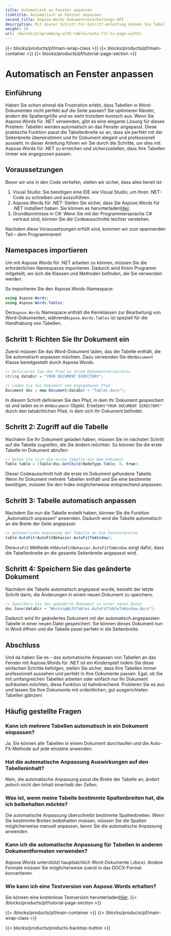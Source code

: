 ```yaml
---
title: Automatisch an Fenster anpassen
linktitle: Automatisch an Fenster anpassen
second_title: Aspose.Words Dokumentverarbeitungs-API
description: Mit dieser Schritt-für-Schritt-Anleitung können Sie Tabellen mithilfe von Aspose.Words für .NET ganz einfach automatisch an das Fenster in Word-Dokumenten anpassen. Perfekt für sauberere, professionelle Dokumente.
weight: 10
url: /de/net/programming-with-tables/auto-fit-to-page-width/
---
```


{{< blocks/products/pf/main-wrap-class >}}
{{< blocks/products/pf/main-container >}}
{{< blocks/products/pf/tutorial-page-section >}}

# Automatisch an Fenster anpassen

## Einführung

Haben Sie schon einmal die Frustration erlebt, dass Tabellen in Word-Dokumenten nicht perfekt auf die Seite passen? Sie optimieren Ränder, ändern die Spaltengröße und es sieht trotzdem komisch aus. Wenn Sie Aspose.Words für .NET verwenden, gibt es eine elegante Lösung für dieses Problem: Tabellen werden automatisch an das Fenster angepasst. Diese praktische Funktion passt die Tabellenbreite so an, dass sie perfekt mit der Seitenbreite übereinstimmt und Ihr Dokument elegant und professionell aussieht. In dieser Anleitung führen wir Sie durch die Schritte, um dies mit Aspose.Words für .NET zu erreichen und sicherzustellen, dass Ihre Tabellen immer wie angegossen passen.

## Voraussetzungen

Bevor wir uns in den Code vertiefen, stellen wir sicher, dass alles bereit ist:

1. Visual Studio: Sie benötigen eine IDE wie Visual Studio, um Ihren .NET-Code zu schreiben und auszuführen.
2.  Aspose.Words für .NET: Stellen Sie sicher, dass Sie Aspose.Words für .NET installiert haben. Sie können es herunterladen[Hier](https://releases.aspose.com/words/net/).
3. Grundkenntnisse in C#: Wenn Sie mit der Programmiersprache C# vertraut sind, können Sie die Codeausschnitte leichter verstehen.

Nachdem diese Voraussetzungen erfüllt sind, kommen wir zum spannenden Teil – dem Programmieren!

## Namespaces importieren

Um mit Aspose.Words für .NET arbeiten zu können, müssen Sie die erforderlichen Namespaces importieren. Dadurch wird Ihrem Programm mitgeteilt, wo sich die Klassen und Methoden befinden, die Sie verwenden werden.

So importieren Sie den Aspose.Words-Namespace:

```csharp
using Aspose.Words;
using Aspose.Words.Tables;
```

 Der`Aspose.Words` Namespace enthält die Kernklassen zur Bearbeitung von Word-Dokumenten, während`Aspose.Words.Tables` ist speziell für die Handhabung von Tabellen.

## Schritt 1: Richten Sie Ihr Dokument ein

 Zuerst müssen Sie das Word-Dokument laden, das die Tabelle enthält, die Sie automatisch anpassen möchten. Dazu verwenden Sie den`Document` Klasse bereitgestellt durch Aspose.Words.

```csharp
// Definieren Sie den Pfad zu Ihrem Dokumentverzeichnis
string dataDir = "YOUR DOCUMENT DIRECTORY";

// Laden Sie das Dokument vom angegebenen Pfad
Document doc = new Document(dataDir + "Tables.docx");
```

 In diesem Schritt definieren Sie den Pfad, in dem Ihr Dokument gespeichert ist und laden es in ein`Document` Objekt. Ersetzen`"YOUR DOCUMENT DIRECTORY"` durch den tatsächlichen Pfad, in dem sich Ihr Dokument befindet.

## Schritt 2: Zugriff auf die Tabelle

Nachdem Sie Ihr Dokument geladen haben, müssen Sie im nächsten Schritt auf die Tabelle zugreifen, die Sie ändern möchten. So können Sie die erste Tabelle im Dokument abrufen:

```csharp
// Holen Sie sich die erste Tabelle aus dem Dokument
Table table = (Table)doc.GetChild(NodeType.Table, 0, true);
```

Dieser Codeausschnitt holt die erste im Dokument gefundene Tabelle. Wenn Ihr Dokument mehrere Tabellen enthält und Sie eine bestimmte benötigen, müssen Sie den Index möglicherweise entsprechend anpassen.

## Schritt 3: Tabelle automatisch anpassen

Nachdem Sie nun die Tabelle erstellt haben, können Sie die Funktion „Automatisch anpassen“ anwenden. Dadurch wird die Tabelle automatisch an die Breite der Seite angepasst:

```csharp
// Automatische Anpassung der Tabelle an die Fensterbreite
table.AutoFit(AutoFitBehavior.AutoFitToWindow);
```

 Der`AutoFit` Methode mit`AutoFitBehavior.AutoFitToWindow` sorgt dafür, dass die Tabellenbreite an die gesamte Seitenbreite angepasst wird.

## Schritt 4: Speichern Sie das geänderte Dokument

Nachdem die Tabelle automatisch angepasst wurde, besteht der letzte Schritt darin, die Änderungen in einem neuen Dokument zu speichern:

```csharp
// Speichern Sie das geänderte Dokument in einer neuen Datei
doc.Save(dataDir + "WorkingWithTables.AutoFitTableToWindow.docx");
```

Dadurch wird Ihr geändertes Dokument mit der automatisch angepassten Tabelle in einer neuen Datei gespeichert. Sie können dieses Dokument nun in Word öffnen und die Tabelle passt perfekt in die Seitenbreite.

## Abschluss

Und da haben Sie es – das automatische Anpassen von Tabellen an das Fenster mit Aspose.Words für .NET ist ein Kinderspiel! Indem Sie diese einfachen Schritte befolgen, stellen Sie sicher, dass Ihre Tabellen immer professionell aussehen und perfekt in Ihre Dokumente passen. Egal, ob Sie mit umfangreichen Tabellen arbeiten oder einfach nur Ihr Dokument aufräumen möchten, diese Funktion ist bahnbrechend. Probieren Sie es aus und lassen Sie Ihre Dokumente mit ordentlichen, gut ausgerichteten Tabellen glänzen!

## Häufig gestellte Fragen

### Kann ich mehrere Tabellen automatisch in ein Dokument einpassen?  
Ja, Sie können alle Tabellen in einem Dokument durchlaufen und die Auto-Fit-Methode auf jede einzelne anwenden.

### Hat die automatische Anpassung Auswirkungen auf den Tabelleninhalt?  
Nein, die automatische Anpassung passt die Breite der Tabelle an, ändert jedoch nicht den Inhalt innerhalb der Zellen.

### Was ist, wenn meine Tabelle bestimmte Spaltenbreiten hat, die ich beibehalten möchte?  
Die automatische Anpassung überschreibt bestimmte Spaltenbreiten. Wenn Sie bestimmte Breiten beibehalten müssen, müssen Sie die Spalten möglicherweise manuell anpassen, bevor Sie die automatische Anpassung anwenden.

### Kann ich die automatische Anpassung für Tabellen in anderen Dokumentformaten verwenden?  
Aspose.Words unterstützt hauptsächlich Word-Dokumente (.docx). Andere Formate müssen Sie möglicherweise zuerst in das DOCX-Format konvertieren.

### Wie kann ich eine Testversion von Aspose.Words erhalten?  
 Sie können eine kostenlose Testversion herunterladen[Hier](https://releases.aspose.com/).
{{< /blocks/products/pf/tutorial-page-section >}}

{{< /blocks/products/pf/main-container >}}
{{< /blocks/products/pf/main-wrap-class >}}

{{< blocks/products/products-backtop-button >}}
